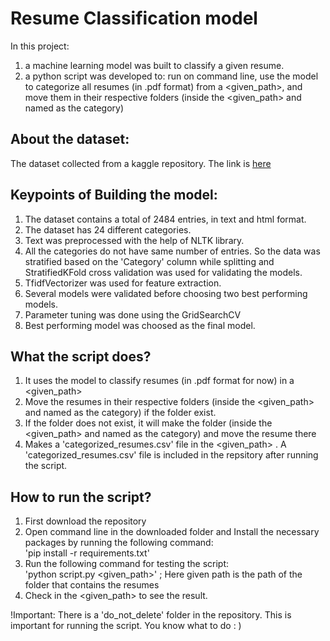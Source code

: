 # Resume Classification model
In this project:
1. a machine learning model was built to classify a given resume.
2. a python script was developed to: run on command line, use the model to categorize all resumes (in .pdf format) from a <given_path>, and move them in their respective folders (inside the <given_path> and named as the category)

## About the dataset:
The dataset collected from a kaggle repository. The link is [here](https://www.kaggle.com/datasets/snehaanbhawal/resume-dataset)

## Keypoints of Building the model:
1. The dataset contains a total of 2484 entries, in text and html format.
2. The dataset has 24 different categories.
3. Text was preprocessed with the help of NLTK library.
4. All the categories do not have same number of entries. So the data was stratified based on the 'Category' column while splitting and StratifiedKFold cross validation was used for validating the models.
5. TfidfVectorizer was used for feature extraction.
6. Several models were validated before choosing two best performing models.
7. Parameter tuning was done using the GridSearchCV
8. Best performing model was choosed as the final model.

## What the script does?
1. It uses the model to classify resumes (in .pdf format for now) in a <given_path>
2. Move the resumes in their respective folders (inside the <given_path> and named as the category) if the folder exist.
3. If the folder does not exist, it will make the folder (inside the <given_path> and named as the category) and move the resume there
4. Makes a 'categorized_resumes.csv' file in the <given_path> . A 'categorized_resumes.csv' file is included in the repsitory after running the script.

## How to run the script?
1. First download the repository
2. Open command line in the downloaded folder and Install the necessary packages by running the following command: <br> 'pip install -r requirements.txt'
3. Run the following command for testing the script: <br> 'python script.py <given_path>' ; Here given path is the path of the folder that contains the resumes
4. Check in the <given_path> to see the result.

!Important: There is a 'do_not_delete' folder in the repository. This is important for running the script. You know what to do : )

